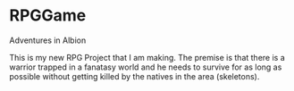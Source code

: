 # RPGGame
Adventures in Albion

This is my new RPG Project that I am making. The premise is that there is a warrior trapped in a fanatasy world and he needs to survive
for as long as possible without getting killed by the natives in the area (skeletons).
